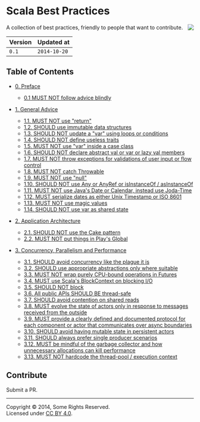 # Scala Best Practices

<img src="https://raw.githubusercontent.com/monifu/scala-best-practices/master/assets/scala-logo-256.png"  align="right" style="z-index:1000" />

A collection of best practices, friendly to people that want to
contribute.

| Version | Updated at   |
|---------|--------------|
| `0.1`   | `2014-10-20` |

## Table of Contents

- [0. Preface](0-preface.md)
  - [0.1 MUST NOT follow advice blindly](0-preface.md#01-must-not-follow-advice-blindly)

- [1. General Advice](1-general-advice.md)
  - [1.1. MUST NOT use "return"](1-general-advice.md#11-must-not-use-return)
  - [1.2. SHOULD use immutable data structures](1-general-advice.md#12-should-use-immutable-data-structures)
  - [1.3. SHOULD NOT update a "var" using loops or conditions](1-general-advice.md#13-should-not-update-a-var-using-loops-or-conditions)
  - [1.4. SHOULD NOT define useless traits](1-general-advice.md#14-should-not-define-useless-traits)
  - [1.5. MUST NOT use "var" inside a case class](1-general-advice.md#15-must-not-use-var-inside-a-case-class)
  - [1.6. SHOULD NOT declare abstract val or var or lazy val members](1-general-advice.md#16-should-not-declare-abstract-val-or-var-or-lazy-val-members)
  - [1.7. MUST NOT throw exceptions for validations of user input or flow control](1-general-advice.md#17-must-not-throw-exceptions-for-validations-of-user-input-or-flow-control)
  - [1.8. MUST NOT catch Throwable](1-general-advice.md#18-must-not-catch-throwable-when-catching-exceptions)
  - [1.9. MUST NOT use "null"](1-general-advice.md#19-must-not-use-null)
  - [1.10. SHOULD NOT use Any or AnyRef or isInstanceOf / asInstanceOf](1-general-advice.md#111-should-not-use-any-or-anyref-or-isinstanceof--asinstanceof)
  - [1.11. MUST NOT use Java's Date or Calendar, instead use Joda-Time](1-general-advice.md#110-must-not-use-javas-date-or-calendar-instead-use-joda-time)
  - [1.12. MUST serialize dates as either Unix Timestamp or ISO 8601](1-general-advice.md#112-must-serialize-dates-as-either-unix-timestamp-or-as-iso-8601)
  - [1.13. MUST NOT use magic values](1-general-advice.md#113-must-not-use-magic-values)
  - [1.14. SHOULD NOT use var as shared state](1-general-advice.md##114-should-not-use-var-as-shared-state)

- [2. Application Architecture](2-architecture.md)
  - [2.1. SHOULD NOT use the Cake pattern](2-architecture.md#21-should-not-use-the-cake-pattern)
  - [2.2. MUST NOT put things in Play's Global](2-architecture.md#22-must-not-put-things-in-plays-global)

- [3. Concurrency, Parallelism and Performance](3-concurrency-paralelism-performance.md)
  - [3.1. SHOULD avoid concurrency like the plague it is](3-concurrency-paralelism-performance.md#31-should-avoid-concurrency-like-the-plague-it-is)
  - [3.2. SHOULD use appropriate abstractions only where suitable](3-concurrency-paralelism-performance.md#32-should-use-appropriate-abstractions-only-where-suitable---future-actors-rx)
  - [3.3. MUST NOT wrap purely CPU-bound operations in Futures](3-concurrency-paralelism-performance.md#33-must-not-wrap-purely-cpu-bound-operations-in-futures)
  - [3.4. MUST use Scala's BlockContext on blocking I/O](3-concurrency-paralelism-performance.md#34-must-use-scalas-blockcontext-on-blocking-io)
  - [3.5. SHOULD NOT block](3-concurrency-paralelism-performance.md#35-should-not-block)
  - [3.6. All public APIs SHOULD BE thread-safe](3-concurrency-paralelism-performance.md#36-all-public-apis-should-be-thread-safe)
  - [3.7. SHOULD avoid contention on shared reads](3-concurrency-paralelism-performance.md#37-should-avoid-contention-on-shared-reads)
  - [3.8. MUST evolve the state of actors only in response to messages received from the outside](3-concurrency-paralelism-performance.md#38-must-evolve-the-state-of-actors-only-in-response-to-messages-received-from-the-outside)
  - [3.9. MUST provide a clearly defined and documented protocol for each component or actor that communicates over async boundaries](3-concurrency-paralelism-performance.md#39-must-provide-a-clearly-defined-and-documented-protocol-for-each-component-or-actor-that-communicates-over-async-boundaries)
  - [3.10. SHOULD avoid having mutable state in persistent actors](3-concurrency-paralelism-performance.md#310-should-avoid-having-mutable-state-in-persistent-actors)
  - [3.11. SHOULD always prefer single producer scenarios](3-concurrency-paralelism-performance.md#311-should-always-prefer-single-producer-scenarios)
  - [3.12. MUST be mindful of the garbage collector and how unnecessary allocations can kill performance](3-concurrency-paralelism-performance.md#312-must-be-mindful-of-the-garbage-collector-and-how-unnecessary-allocations-can-kill-performance)
  - [3.13. MUST NOT hardcode the thread-pool / execution context](3-concurrency-paralelism-performance.md#313-must-not-hardcode-the-thread-pool--execution-context)

## Contribute

Submit a PR.

---

Copyright &copy; 2014, Some Rights Reserved.<br />Licensed under [CC BY 4.0](https://creativecommons.org/licenses/by/4.0/).
